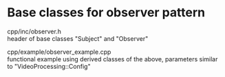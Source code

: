 Base classes for observer pattern
==============================================================================
cpp/inc/observer.h					
header of base classes "Subject" and "Observer"

cpp/example/observer_example.cpp	
functional example using derived classes of the above,
	parameters similar to "VideoProcessing::Config"